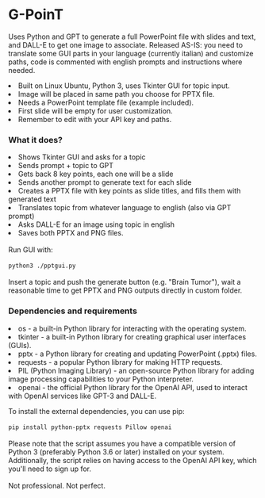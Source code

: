 # G-PoinT
Uses Python and GPT to generate a full PowerPoint file with slides and text, and DALL-E to get one image to associate. Released AS-IS: you need to translate some GUI parts in your language (currently italian) and customize paths, code is commented with english prompts and instructions where needed.

<li>Built on Linux Ubuntu, Python 3, uses Tkinter GUI for topic input.
<li>Image will be placed in same path you choose for PPTX file.
<li>Needs a PowerPoint template file (example included).
<li>First slide will be empty for user customization.
<li>Remember to edit with your API key and paths.
  
<h3>What it does?</h3>
<li>Shows Tkinter GUI and asks for a topic
<li>Sends prompt + topic to GPT
<li>Gets back 8 key points, each one will be a slide
<li>Sends another prompt to generate text for each slide
<li>Creates a PPTX file with key points as slide titles, and fills them with generated text
<li>Translates topic from whatever language to english (also via GPT prompt)
<li>Asks DALL-E for an image using topic in english
<li>Saves both PPTX and PNG files.<br><br>
Run GUI with:<br><br>
<code>python3 ./pptgui.py</code><br><br>
Insert a topic and push the generate button (e.g. "Brain Tumor"), wait a reasonable time to get PPTX and PNG outputs directly in custom folder.

<h3>Dependencies and requirements</h3>

<li>os - a built-in Python library for interacting with the operating system.
<li>tkinter - a built-in Python library for creating graphical user interfaces (GUIs).
<li>pptx - a Python library for creating and updating PowerPoint (.pptx) files.
<li>requests - a popular Python library for making HTTP requests.
<li>PIL (Python Imaging Library) - an open-source Python library for adding image processing capabilities to your Python interpreter.
<li>openai - the official Python library for the OpenAI API, used to interact with OpenAI services like GPT-3 and DALL-E.

To install the external dependencies, you can use pip:<br><br>
<code>pip install python-pptx requests Pillow openai</code><br><br>
Please note that the script assumes you have a compatible version of Python 3 (preferably Python 3.6 or later) installed on your system. Additionally, the script relies on having access to the OpenAI API key, which you'll need to sign up for.
<br><br>
Not professional. Not perfect.

